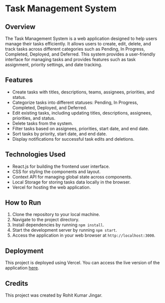 # Task Management System

## Overview
The Task Management System is a web application designed to help users manage their tasks efficiently. It allows users to create, edit, delete, and track tasks across different categories such as Pending, In Progress, Completed, Deployed, and Deferred. This system provides a user-friendly interface for managing tasks and provides features such as task assignment, priority settings, and date tracking.

## Features
- Create tasks with titles, descriptions, teams, assignees, priorities, and status.
- Categorize tasks into different statuses: Pending, In Progress, Completed, Deployed, and Deferred.
- Edit existing tasks, including updating titles, descriptions, assignees, priorities, and status.
- Delete tasks from the system.
- Filter tasks based on assignees, priorities, start date, and end date.
- Sort tasks by priority, start date, and end date.
- Display notifications for successful task edits and deletions.

## Technologies Used
- React.js for building the frontend user interface.
- CSS for styling the components and layout.
- Context API for managing global state across components.
- Local Storage for storing tasks data locally in the browser.
- Vercel for hosting the web application.

## How to Run
1. Clone the repository to your local machine.
2. Navigate to the project directory.
3. Install dependencies by running `npm install`.
4. Start the development server by running `npm start`.
5. Access the application in your web browser at `http://localhost:3000`.

## Deployment
This project is deployed using Vercel. You can access the live version of the application [here](#).

## Credits
This project was created by Rohit Kumar Jingar.


